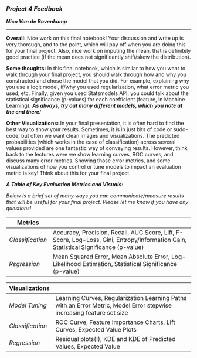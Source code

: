 ### ***Project 4 Feedback***

***Nico Van de Bovenkamp***
***

**Overall:** Nice work on this final notebook! Your discussion and write up is very thorough, and to the point, which will pay off when you are doing this for your final project. Also, nice work on imputing the mean, that is definitely good practice (if the mean does not significantly shift/skew the distribution).

**Some thoughts:** In this final notebook, which is similar to how you want to walk through your final project, you should walk through how and why you constructed and chose the model that you did. For example, explaining why you use a logit model, if/why you used regularization, what error metric you used, etc. Finally, given you used Statsmodels API, you could talk about the statistical significance (p-values) for each coefficient (feature, in Machine Learning). ***As always, try out many different models, which you note at the end there!***

**Other Visualizations:** In your final presentation, it is often hard to find the best way to show your results. Sometimes, it is in just bits of code or sudo-code, but often we want clean images and visualizations. The predicted probabilities (which works in the case of classification) across several values provided are one fantastic way of conveying results. However, think back to the lectures were we show learning curves, ROC curves, and discuss many error metrics. Showing those error metrics, and some visualizations of how you control or tune models to impact an evaluation metric is key! Think about this for your final project.

***A Table of Key Evaluation Metrics and Visuals:***

*Below is a brief set of many ways you can communicate/measure results that will be useful for your final project. Please let me know if you have any questions!*

| Metrics | |
|--- | --- |
| *Classification* | Accuracy, Precision, Recall, AUC Score, Lift, F-Score, Log-Loss, Gini, Entropy/Information Gain, Statistical Significance (p-value) |
| *Regression* | Mean Squared Error, Mean Absolute Error, Log-Likelihood Estimation, Statistical Significance (p-value) |

| Visualizations | |
|--- | --- |
| *Model Tuning* | Learning Curves, Regularization Learning Paths with an Error Metric, Model Error stepwise increasing feature set size |
| *Classification* | ROC Curve, Feature Importance Charts, Lift Curves, Expected Value Plots |
| *Regression* | Residual plots(!), KDE and KDE of Predicted Values, Expected Value |

